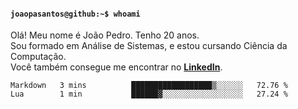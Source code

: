 <h4><code>joaopasantos@github:~$ whoami</code></h4>

Olá! Meu nome é João Pedro. Tenho 20 anos.\
Sou formado em Análise de Sistemas, e estou cursando Ciência da Computação.\
Você também consegue me encontrar no [**LinkedIn**](https://www.linkedin.com/in/joaopasantos/).

<!--START_SECTION:waka-->

```text
Markdown   3 mins          ██████████████████▒░░░░░░   72.76 %
Lua        1 min           ██████▓░░░░░░░░░░░░░░░░░░   27.24 %
```

<!--END_SECTION:waka-->
